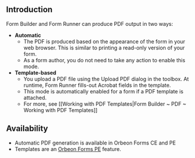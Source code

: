 ## Introduction

Form Builder and Form Runner can produce PDF output in two ways:

- __Automatic__
    - The PDF is produced based on the appearance of the form in your web browser. This is similar to printing a read-only version of your form.
    - As a form author, you do not need to take any action to enable this mode.
- __Template-based__
    - You upload a PDF file using the Upload PDF dialog in the toolbox. At runtime, Form Runner fills-out Acrobat fields in the template.
    - This mode is automatically enabled for a form if a PDF template is attached.
    - For more, see [[Working with PDF Templates|Form Builder ~ PDF ~ Working with PDF Templates]]

## Availability

- Automatic PDF generation is available in Orbeon Forms CE and PE
- Templates are an [Orbeon Forms PE](http://www.orbeon.com/download) feature.

